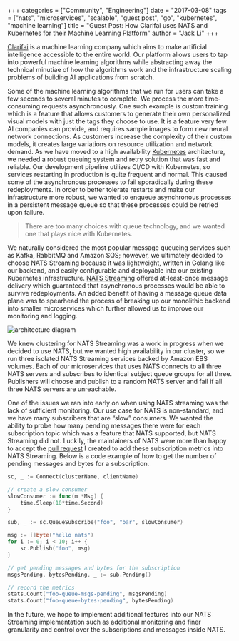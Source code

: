 +++
categories = ["Community", "Engineering"]
date = "2017-03-08"
tags = ["nats", "microservices", "scalable", "guest post", "go", "kubernetes", "machine learning"]
title = "Guest Post: How Clarifai uses NATS and Kubernetes for their Machine Learning Platform"
author = "Jack Li"
+++

[Clarifai](https://www.clarifai.com/) is a machine learning company which aims to make artificial intelligence accessible to the entire world. Our platform allows users to tap into powerful machine learning algorithms while abstracting away the technical minutiae of how the algorithms work and the infrastructure scaling problems of building AI applications from scratch.

Some of the machine learning algorithms that we run for users can take a few seconds to several minutes to complete. We process the more time-consuming requests asynchronously.  One such example is custom training which is a feature that allows customers to generate their own personalized visual models with just the tags they choose to use. It is a feature very few AI companies can provide, and requires sample images to form new neural network connections. As customers increase the complexity of their custom models, it creates large variations on resource utilization and network demand. As we have moved to a high availability [Kubernetes](https://kubernetes.io/) architecture, we needed a robust queuing system and retry solution that was fast and reliable. Our development pipeline utilizes CI/CD with Kubernetes, so services restarting in production is quite frequent and normal. This caused some of the asynchronous processes to fail sporadically during these redeployments. In order to better tolerate restarts and make our infrastructure more robust, we wanted to enqueue asynchronous processes in a persistent message queue so that these processes could be retried upon failure.

> There are too many choices with queue technology, and we wanted one that plays nice with Kubernetes.

We naturally considered the most popular message queueing services such as Kafka, RabbitMQ and Amazon SQS; however, we ultimately decided to choose NATS Streaming because it was lightweight, written in Golang like our backend, and easily configurable and deployable into our existing Kubernetes infrastructure. [NATS Streaming](https://nats.io/documentation/streaming/nats-streaming-intro/) offered at-least-once message delivery which guaranteed that asynchronous processes would be able to survive redeployments. An added benefit of having a message queue data plane was to spearhead the process of breaking up our monolithic backend into smaller microservices which further allowed us to improve our monitoring and logging.

<img class="img-responsive center-block" src="/img/blog/clarifai-01.png" alt="architecture diagram">

We knew clustering for NATS Streaming was a work in progress when we decided to use NATS, but we wanted high availability in our cluster, so we run three isolated NATS Streaming services backed by Amazon EBS volumes. Each of our microservices that uses NATS connects to all three NATS servers and subscribes to identical subject queue groups for all three. Publishers will choose and publish to a random NATS server and fail if all three NATS servers are unreachable.

One of the issues we ran into early on when using NATS streaming was the lack of sufficient monitoring. Our use case for NATS is non-standard, and we have many subscribers that are “slow” consumers. We wanted the ability to probe how many pending messages there were for each subscription topic which was a feature that NATS supported, but NATS Streaming did not. Luckily, the maintainers of NATS were more than happy to accept the [pull request](https://github.com/nats-io/go-nats-streaming/pull/116) I created to add these subscription metrics into NATS Streaming. Below is a code example of how to get the number of pending messages and bytes for a subscription.

``` go
sc, _ := Connect(clusterName, clientName)

// create a slow consumer
slowConsumer := func(m *Msg) {
    time.Sleep(10*time.Second)
}

sub, _ := sc.QueueSubscribe("foo", "bar", slowConsumer)

msg := []byte("hello nats")
for i := 0; i < 10; i++ {
    sc.Publish("foo", msg)
}

// get pending messages and bytes for the subscription
msgsPending, bytesPending, _ := sub.Pending()

// record the metrics
stats.Count("foo-queue-msgs-pending", msgsPending)
stats.Count("foo-queue-bytes-pending", bytesPending)
```

In the future, we hope to implement additional features into our NATS Streaming implementation such as additional monitoring and finer granularity and control over the subscriptions and messages inside NATS.
